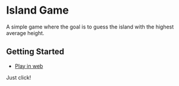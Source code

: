 # Island Game

A simple game where the goal is to guess the island with the highest average height.

## Getting Started

- [Play in web](https://islandgame.katt.one/)

Just click!
